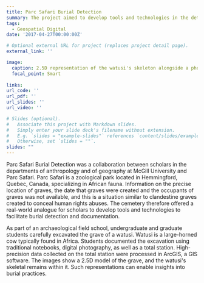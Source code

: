 ```yaml
---
title: Parc Safari Burial Detection
summary: The project aimed to develop tools and technologies in the detection of clandestine graves at the Parc Safari animal cemetery.
tags:
  - Geospatial Digital
date: '2017-04-27T00:00:00Z'

# Optional external URL for project (replaces project detail page).
external_link: ''

image:
  caption: 2.5D representation of the watusi's skeleton alongside a photo of the watusi in the pit. The watusi's skull is in purple, the pelvis is in blue, ribs and vertebrae are in green and long bones are in orange.
  focal_point: Smart
  
links: 
url_code: ''
url_pdf: ''
url_slides: ''
url_video: ''

# Slides (optional).
#   Associate this project with Markdown slides.
#   Simply enter your slide deck's filename without extension.
#   E.g. `slides = "example-slides"` references `content/slides/example-slides.md`.
#   Otherwise, set `slides = ""`.
slides: ""
---
```


Parc Safari Burial Detection was a collaboration between scholars in the departments of anthropology and of geography at McGill University and Parc Safari. Parc Safari is a zoological park located in Hemmingford, Quebec, Canada, specializing in African fauna. Information on the precise location of graves, the date that graves were created and the occupants of graves was not available, and this is a situation similar to clandestine graves created to conceal human rights abuses. The cemetery therefore offered a real-world analogue for scholars to develop tools and technologies to facilitate burial detection and documentation.

As part of an archaeological field school, undergraduate and graduate students carefully excavated the grave of a watusi. Watusi is a large-horned cow typically found in Africa. Students documented the excavation using traditional notebooks, digital photography, as well as a total station. High-precision data collected on the total station were processed in ArcGIS, a GIS software. The images show a 2.5D model of the grave, and the watusi's skeletal remains within it. Such representations can enable insights into burial practices.

